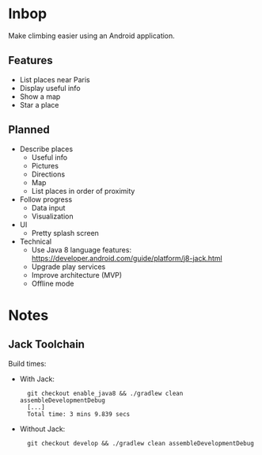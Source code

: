 # Inbop

Make climbing easier using an Android application.

## Features

- List places near Paris
- Display useful info 
- Show a map
- Star a place

## Planned

- Describe places
  - Useful info
  - Pictures
  - Directions
  - Map
  - List places in order of proximity
- Follow progress
    - Data input
    - Visualization
- UI
  - Pretty splash screen
- Technical
  - Use Java 8 language features: https://developer.android.com/guide/platform/j8-jack.html
  - Upgrade play services
  - Improve architecture (MVP)
  - Offline mode

# Notes

## Jack Toolchain

Build times:

- With Jack:

        git checkout enable_java8 && ./gradlew clean assembleDevelopmentDebug
        [...]
        Total time: 3 mins 9.839 secs

- Without Jack:

        git checkout develop && ./gradlew clean assembleDevelopmentDebug